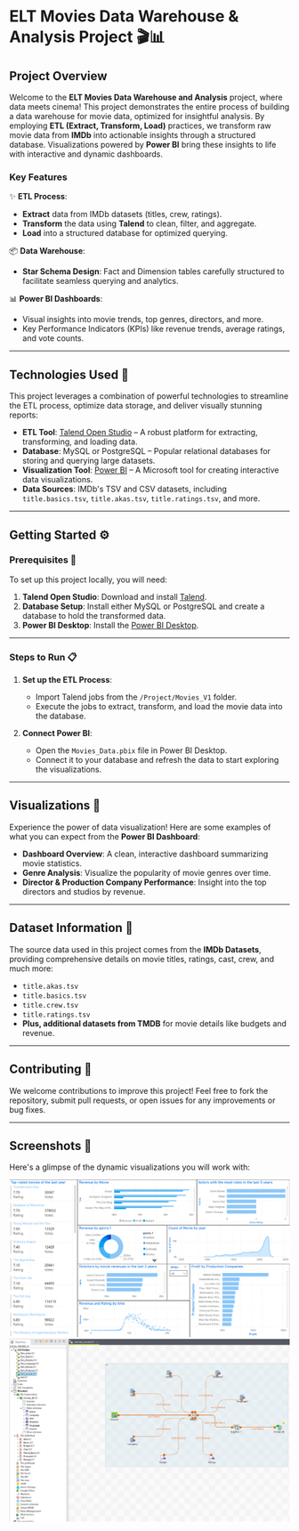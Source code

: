 # **ELT Movies Data Warehouse & Analysis Project** 🎬📊

## **Project Overview**
Welcome to the **ELT Movies Data Warehouse and Analysis** project, where data meets cinema! This project demonstrates the entire process of building a data warehouse for movie data, optimized for insightful analysis. By employing **ETL (Extract, Transform, Load)** practices, we transform raw movie data from **IMDb** into actionable insights through a structured database. Visualizations powered by **Power BI** bring these insights to life with interactive and dynamic dashboards.

### **Key Features** 
✨ **ETL Process**:
- **Extract** data from IMDb datasets (titles, crew, ratings).
- **Transform** the data using **Talend** to clean, filter, and aggregate.
- **Load** into a structured database for optimized querying.

📦 **Data Warehouse**:
- **Star Schema Design**: Fact and Dimension tables carefully structured to facilitate seamless querying and analytics.

📊 **Power BI Dashboards**:
- Visual insights into movie trends, top genres, directors, and more.
- Key Performance Indicators (KPIs) like revenue trends, average ratings, and vote counts.

---

## **Technologies Used** 🚀
This project leverages a combination of powerful technologies to streamline the ETL process, optimize data storage, and deliver visually stunning reports:
- **ETL Tool**: [Talend Open Studio](https://www.talend.com) – A robust platform for extracting, transforming, and loading data.
- **Database**: MySQL or PostgreSQL – Popular relational databases for storing and querying large datasets.
- **Visualization Tool**: [Power BI](https://powerbi.microsoft.com) – A Microsoft tool for creating interactive data visualizations.
- **Data Sources**: IMDb's TSV and CSV datasets, including `title.basics.tsv`, `title.akas.tsv`, `title.ratings.tsv`, and more.

---

## **Getting Started** ⚙️

### **Prerequisites** 🔧
To set up this project locally, you will need:
1. **Talend Open Studio**: Download and install [Talend](https://www.talend.com).
2. **Database Setup**: Install either MySQL or PostgreSQL and create a database to hold the transformed data.
3. **Power BI Desktop**: Install the [Power BI Desktop](https://powerbi.microsoft.com/en-us/desktop/).

---

### **Steps to Run** 📋
1. **Set up the ETL Process**:
   - Import Talend jobs from the `/Project/Movies_V1` folder.
   - Execute the jobs to extract, transform, and load the movie data into the database.
   
2. **Connect Power BI**:
   - Open the `Movies_Data.pbix` file in Power BI Desktop.
   - Connect it to your database and refresh the data to start exploring the visualizations.

---

## **Visualizations** 🎨

Experience the power of data visualization! Here are some examples of what you can expect from the **Power BI Dashboard**:

- **Dashboard Overview**: A clean, interactive dashboard summarizing movie statistics.
- **Genre Analysis**: Visualize the popularity of movie genres over time.
- **Director & Production Company Performance**: Insight into the top directors and studios by revenue.

---

## **Dataset Information** 📝

The source data used in this project comes from the **IMDb Datasets**, providing comprehensive details on movie titles, ratings, cast, crew, and much more:
- `title.akas.tsv`
- `title.basics.tsv`
- `title.crew.tsv`
- `title.ratings.tsv`
- **Plus, additional datasets from TMDB** for movie details like budgets and revenue.

---

## **Contributing** 🤝
We welcome contributions to improve this project! Feel free to fork the repository, submit pull requests, or open issues for any improvements or bug fixes.

---

## **Screenshots** 📸
Here's a glimpse of the dynamic visualizations you will work with:

![Dashboard Overview](screenshots/pbix.png)  
![Genre Analysis](screenshots/talend.png)


